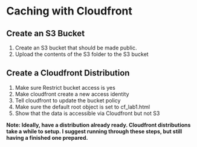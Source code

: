 # Caching with Cloudfront

## Create an S3 Bucket
1. Create an S3 bucket that should be made public.
2. Upload the contents of the S3 folder to the S3 bucket

## Create a Cloudfront Distribution
1. Make sure Restrict bucket access is yes
2. Make cloudfront create a new access identity
3. Tell cloudfront to update the bucket policy
4. Make sure the default root object is set to cf_lab1.html
5. Show that the data is accessible via Cloudfront but not S3

**Note: Ideally, have a distribution already ready. Cloudfront distributions take a while to setup. I suggest running through these steps, but still having a finished one prepared.**